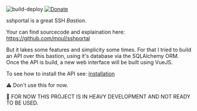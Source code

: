 ![build-deploy](https://github.com/Whyrl35/sshportal-api/workflows/build-deploy/badge.svg?branch=master)
[![Donate](https://img.shields.io/badge/buymeacoffee-donate-yellow.svg)](https://buymeacoffee.com/whyrl)

sshportal is a great SSH *Bastion*.

Your can find sourcecode and explaination here: https://github.com/moul/sshportal

But it lakes some features and simplicity some times.
For that I tried to build an API over this bastion, using it's database via the SQLAlchemy ORM.
Once the API is build, a new web interface will be built using VueJS.

To see how to install the API see: [installation](INSTALL.md)

:warning: Don't use this for now. 

:construction: FOR NOW THIS PROJECT IS IN HEAVY DEVELOPMENT AND NOT READY TO BE USED.
